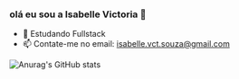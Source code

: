 ### olá eu sou a Isabelle Victoria 👋

- 🌱 Estudando Fullstack
- 📫 Contate-me no email: isabelle.vct.souza@gmail.com

![Anurag's GitHub stats](https://github-readme-stats.vercel.app/api?username=IsisVct&show_icons=true&theme=transparent)
